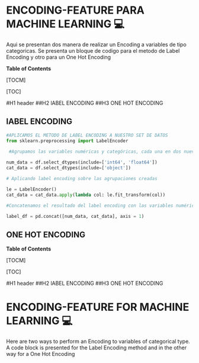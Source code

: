 # ENCODING-FEATURE PARA MACHINE LEARNING :computer:
Aqui se presentan dos manera de realizar un Encoding a variables de tipo categoricas. Se presenta un bloque de codigo para el metodo de Label Encoding y otro para un One Hot Encoding


**Table of Contents**

[TOCM]

[TOC]

#H1 header
##H2 lABEL ENCODING
##H3 ONE HOT ENCODING




## lABEL ENCODING
```python
#APLICAMOS EL METODO DE LABEL ENCODING A NUESTRO SET DE DATOS 
from sklearn.preprocessing import LabelEncoder

 #Agrupamos las variables numéricas y categóricas, cada una en dos nuevos Dataframes
 
num_data = df.select_dtypes(include=['int64', 'float64'])
cat_data = df.select_dtypes(include=['object'])

# Aplicando label encoding sobre las agrupaciones creadas

le = LabelEncoder()
cat_data = cat_data.apply(lambda col: le.fit_transform(col))

#Concatenamos el resultado del label encoding con las variables numéricas existentes

label_df = pd.concat([num_data, cat_data], axis = 1)
```
## ONE HOT ENCODING

**Table of Contents**

[TOCM]

[TOC]

#H1 header
##H2 lABEL ENCODING
##H3 ONE HOT ENCODING



# ENCODING-FEATURE FOR MACHINE LEARNING :computer:
Here are two ways to perform an Encoding to variables of categorical type. A code block is presented for the Label Encoding method and in the other way for a One Hot Encoding
